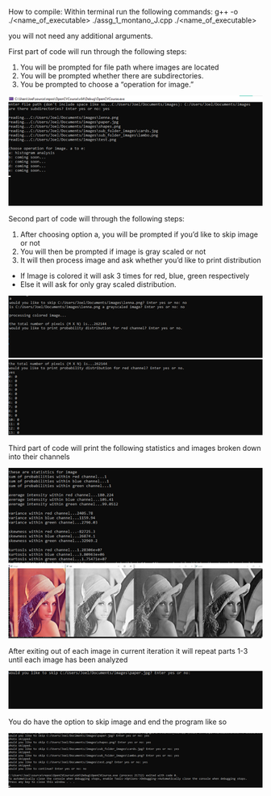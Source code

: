 
How to compile:
Within terminal run the following commands:
  g++   -o   ./<name_of_executable>  ./assg_1_montano_J.cpp
  ./<name_of_executable>

you will not need any additional arguments.

First part of code will run through the following steps:
1.	You will be prompted for file path where images are located 
2.	You will be prompted whether there are subdirectories.
3.	You be prompted to choose a “operation for image.”

 ![step 1](images/step_1.png)

Second part of code will through the following steps:
1.	After choosing option a, you will be prompted if you’d like to skip image or not
2.	You will then be prompted if image is gray scaled or not 
3.	It will then process image and ask whether you’d like to print distribution
  *	If Image is colored it will ask 3 times for red, blue, green respectively
  *	Else it will ask for only gray scaled distribution.
 
 
![step 2](images/step_2.png)
![step 3](images/step_3.png)
 
Third part of code will print the following statistics and images broken down into their channels 
 
![step 4](images/step_4.png)
![image output](images/step_4_image_printout.png)
 
After exiting out of each image in current iteration it will repeat parts 1-3 until each image has been analyzed 

![step 5](images/step_5.png)

You do have the option to skip image and end the program like so 

![step 6](images/step_6.png)
